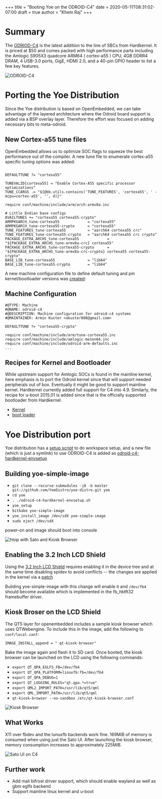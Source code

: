 +++
title = "Booting Yoe on the ODROID-C4"
date = 2020-05-11T08:31:02-07:00
draft = true
author = "Khem Raj"
+++

# Summary

The [ODRIOD-C4](https://www.hardkernel.com/shop/odroid-c4/) is the latest
addition to the line of SBCs from Hardkernel. It is priced at \$50 and comes
packed with high performance parts including the Amlogic S905X3 quadcore ARM64 (
cortex-a55 ) CPU, 4GB DDRR4 DRAM, 4 USB-3.0 ports, GigE, HDMI 2.0, and a 40-pin
GPIO header to list a few key features.

![ODROID-C4](/images/posts/2020-05-11_Booting-Yoe-in-ODROID-C4/C4-board4h.jpg)

# Porting the Yoe Distribution

Since the Yoe distribution is based on OpenEmbedded, we can take advantage of
the layered architecture where the Odroid board support is added via a BSP
overlay layer. Therefore the effort was focused on adding necessary bits to
meta-odroid.

## New Cortex-a55 tune files

OpenEmbedded allows us to optimize SOC flags to squeeze the best performance out
of the compiler. A new tune file to enumerate cortex-a55 specific tuning options
was added:

```

DEFAULTTUNE ?= "cortexa55"

TUNEVALID[cortexa55] = "Enable Cortex-A55 specific processor optimizations"
TUNE_CCARGS .= "${@bb.utils.contains('TUNE_FEATURES', 'cortexa55', ' -mcpu=cortex-a55', '', d)}"

require conf/machine/include/arm/arch-armv8a.inc

# Little Endian base configs
AVAILTUNES += "cortexa55 cortexa55-crypto"
ARMPKGARCH_tune-cortexa55             = "cortexa55"
ARMPKGARCH_tune-cortexa55-crypto      = "cortexa55"
TUNE_FEATURES_tune-cortexa55          = "aarch64 cortexa55 crc"
TUNE_FEATURES_tune-cortexa55-crypto   = "aarch64 cortexa55 crc crypto"
PACKAGE_EXTRA_ARCHS_tune-cortexa55             = "${PACKAGE_EXTRA_ARCHS_tune-armv8a-crc} cortexa55"
PACKAGE_EXTRA_ARCHS_tune-cortexa55-crypto      = "${PACKAGE_EXTRA_ARCHS_tune-armv8a-crc-crypto} cortexa55 cortexa55-crypto"
BASE_LIB_tune-cortexa55               = "lib64"
BASE_LIB_tune-cortexa55-crypto        = "lib64"

```

A new machine configuration file to define default tuning and pin
kernel/bootloader versions was
[created](https://github.com/YoeDistro/meta-odroid/blob/master/conf/machine/odroid-c4.conf):

## Machine Configuration

```
#@TYPE: Machine
#@NAME: odroid-c4
#@DESCRIPTION: Machine configuration for odroid-c4 systems
#@MAINTAINER: Armin Kuster <akuster808@gmail.com>

DEFAULTTUNE ?= "cortexa55-crypto"

require conf/machine/include/arm/tune-cortexa55.inc
require conf/machine/include/amlogic-meson64.inc
require conf/machine/include/odroid-arm-defaults.inc
...

```

## Recipes for Kernel and Bootloader

While upstream support for Amlogic SOCs is found in the mainline kernel, here
emphasis is to port the Odroid kernel since that will support needed peripherals
out of box. Eventually it might be good to support mainline kernel. Hardkernel
currently added full support for C4 into 4.9. Similarly, the recipe for u-boot
2015.01 is added since that is the officially supported bootloader from
Hardkernel.

- [Kernel](https://github.com/akuster/meta-odroid/blob/master/recipes-kernel/linux/linux-hardkernel_6.9.bb)
- [boot loader](https://github.com/akuster/meta-odroid/blob/master/recipes-bsp/u-boot/u-boot-hardkernel_2015.01.bb)

# Yoe Distribution port

Yoe distribution has a
[setup script](https://github.com/YoeDistro/yoe-distro/blob/master/envsetup.sh)
to do workspace setup, and a new file (which is just a symlink) to use ODROID-C4
is added as
[odroid-c4-hardkernel-envsetup](https://github.com/YoeDistro/yoe-distro/blob/master/odroid-c4-hardkernel-envsetup.sh)

## Building yoe-simple-image

- `git clone --recurse-submodules -j8 -b master git://github.com/YoeDistro/yoe-distro.git yoe`
- `cd yoe`
- `. ./odroid-c4-hardkernel-envsetup.sh`
- `yoe_setup`
- `bitbake yoe-simple-image`
- `yoe_install_image /dev/sdX yoe-simple-image`
- `sudo eject /dev/sdX`

power-on and image should boot into console

![htop with Sato and Kiosk Browser](/images/posts/2020-05-11_Booting-Yoe-in-ODROID-C4/htop-on-c4.jpg)

## Enabling the 3.2 Inch LCD Shield

Using the
[3.2 Inch LCD Shield](https://www.hardkernel.com/shop/c1-3-2inch-tfttouchscreen-shield/)
requires enabling it in the device tree and at the same time disabling spidev to
avoid conflicts -- the changes are applied in the kernel via a
[patch](https://github.com/akuster/meta-odroid/blob/master/recipes-kernel/linux/linux-hardkernel-4.9/0001-ODROID-C4-Enable-LCD-and-Touchscreen.patch)

Building yoe-simple-image with this change will enable it and `/dev/fb4` should
become available which is implemented in the fb_hktft32 framebuffer driver.

## Kiosk Broser on the LCD Shield

The QT5 layer for openembedded includes a sample kiosk browser which uses
QTWebengine. To include this in the image, add the following to
`conf/local.conf`:

```
IMAGE_INSTALL_append = " qt-kiosk-browser"

```

Bake the image again and flash it to SD card. Once booted, the kiosk browser can
be launched on the LCD using the following commands:

- `export QT_QPA_EGLFS_FB=/dev/fb4`
- `export QT_QPA_PLATFORM=linuxfb:fb=/dev/fb4`
- `export QT_QPA_DEBUG=1`
- `export QT_LOGGING_RULES="qt.qpa.*=true"`
- `export QML2_IMPORT_PATH=/usr/lib/qt5/qml`
- `export QML_IMPORT_PATH=/usr/lib/qt5/qml`
- `qt-kiosk-browser --no-sandbox /etc/qt-kiosk-browser.conf`

![Kiosk Browser](/images/posts/2020-05-11_Booting-Yoe-in-ODROID-C4/Meet-yoe-C4.jpg)

## What Works

X11 over fbdev and the lunuxfb backends work fine. 169MiB of memory is consumed
when using just the Sato UI. After launching the kiosk browser, memory
consumption increases to approximately 225MiB.

![Sato UI on C4](/images/posts/2020-05-11_Booting-Yoe-in-ODROID-C4/IMG-4412.jpg)

## Further work

- Add mali bifrost driver support, which should enable wayland as well as gbm
  eglfs backend
- Support mainline linux kernel and u-boot
